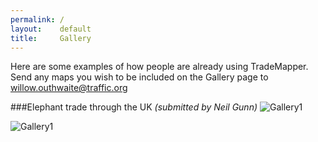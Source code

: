 ```yaml
---
permalink: /
layout:    default
title:     Gallery
---
```

Here are some examples of how people are already using TradeMapper. Send any maps you wish to be included on the Gallery page to willow.outhwaite@traffic.org

###Elephant trade through the UK *(submitted by Neil Gunn)*
![Gallery1](https://cloud.githubusercontent.com/assets/9199843/5820063/662101ea-a0ba-11e4-9767-5165e706098f.png "Gallery1")

![Gallery1](https://cloud.githubusercontent.com/assets/9199843/5820267/adfe1ab0-a0bb-11e4-80ce-6442a10579e1.png "Gallery1")
